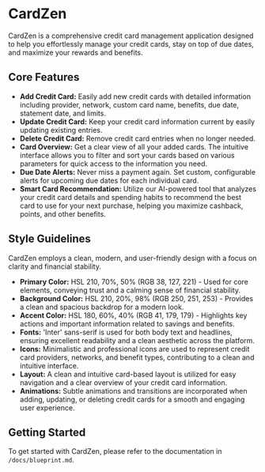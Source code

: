 # CardZen

CardZen is a comprehensive credit card management application designed to help you effortlessly manage your credit cards, stay on top of due dates, and maximize your rewards and benefits.

## Core Features

- **Add Credit Card:** Easily add new credit cards with detailed information including provider, network, custom card name, benefits, due date, statement date, and limits.
- **Update Credit Card:** Keep your credit card information current by easily updating existing entries.
- **Delete Credit Card:** Remove credit card entries when no longer needed.
- **Card Overview:** Get a clear view of all your added cards. The intuitive interface allows you to filter and sort your cards based on various parameters for quick access to the information you need.
- **Due Date Alerts:** Never miss a payment again. Set custom, configurable alerts for upcoming due dates for each individual card.
- **Smart Card Recommendation:** Utilize our AI-powered tool that analyzes your credit card details and spending habits to recommend the best card to use for your next purchase, helping you maximize cashback, points, and other benefits.

## Style Guidelines

CardZen employs a clean, modern, and user-friendly design with a focus on clarity and financial stability.

- **Primary Color:** HSL 210, 70%, 50% (RGB 38, 127, 221) - Used for core elements, conveying trust and a calming sense of financial stability.
- **Background Color:** HSL 210, 20%, 98% (RGB 250, 251, 253) - Provides a clean and spacious backdrop for a modern look.
- **Accent Color:** HSL 180, 60%, 40% (RGB 41, 179, 179) - Highlights key actions and important information related to savings and benefits.
- **Fonts:** 'Inter' sans-serif is used for both body text and headlines, ensuring excellent readability and a clean aesthetic across the platform.
- **Icons:** Minimalistic and professional icons are used to represent credit card providers, networks, and benefit types, contributing to a clean and intuitive interface.
- **Layout:** A clean and intuitive card-based layout is utilized for easy navigation and a clear overview of your credit card information.
- **Animations:** Subtle animations and transitions are incorporated when adding, updating, or deleting credit cards for a smooth and engaging user experience.

## Getting Started

To get started with CardZen, please refer to the documentation in `/docs/blueprint.md`.